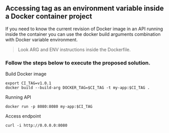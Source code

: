 ## Accessing tag as an environment variable inside a Docker container project

If you need to know the current revision of Docker image in an API running inside the container you can use the docker build arguments combination with Docker variable environment.

> Look ARG and ENV instructions inside the Dockerfile.

### Follow the steps below to execute the proposed solution.

Build Docker image

```
export CI_TAG=v1.0.1
docker build --build-arg DOCKER_TAG=$CI_TAG -t my-app:$CI_TAG .
```

Running API
```
docker run -p 8080:8080 my-app:$CI_TAG
```

Access endpoint
```
curl -i http://0.0.0.0:8080 
```
